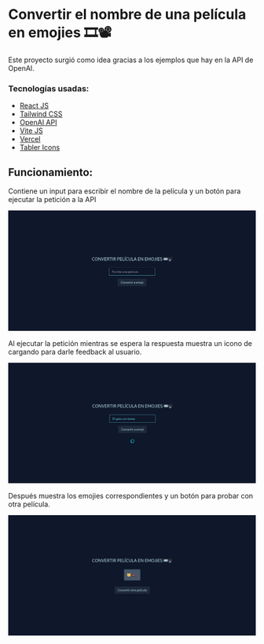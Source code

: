 # Convertir el nombre de una película en emojies 🎞📽

Este proyecto surgió como idea gracias a los ejemplos que hay en la API de OpenAI.

### Tecnologías usadas:
- [React JS](https://reactjs.org) 
- [Tailwind CSS](https://tailwindcss.com)
- [OpenAI API](https://openai.com/api/)
- [Vite JS](https://vitejs.dev)
- [Vercel](https://vercel.com)
- [Tabler Icons](https://tabler-icons.io)


## Funcionamiento:

Contiene un input para escribir el nombre de la película y un botón para ejecutar la petición a la API

![Una imagen de la app que tiene un título, un input ](.github/home.png)

Al ejecutar la petición mientras se espera la respuesta muestra un icono de cargando para darle feedback al usuario.

![Una imagen de la app que tiene un título, un input, un botón y un icono de cargando](.github/loading.png)

Después muestra los emojies correspondientes y un botón para probar con otra película.

![Una imagen de la app que tiene un título, los emojies de la película y un botón](.github/emoji.png)
